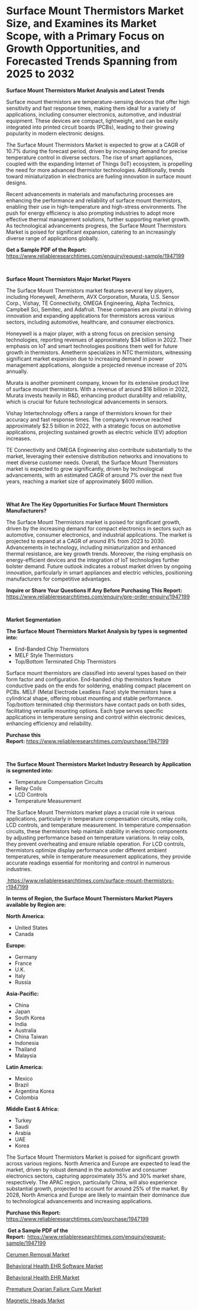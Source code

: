 <p><h1>Surface Mount Thermistors Market Size, and Examines its Market Scope, with a Primary Focus on Growth Opportunities, and Forecasted Trends Spanning from 2025 to 2032</h1></p><p><strong>Surface Mount Thermistors Market Analysis and Latest Trends</strong></p>
<p><p>Surface mount thermistors are temperature-sensing devices that offer high sensitivity and fast response times, making them ideal for a variety of applications, including consumer electronics, automotive, and industrial equipment. These devices are compact, lightweight, and can be easily integrated into printed circuit boards (PCBs), leading to their growing popularity in modern electronic designs.</p><p>The Surface Mount Thermistors Market is expected to grow at a CAGR of 10.7% during the forecast period, driven by increasing demand for precise temperature control in diverse sectors. The rise of smart appliances, coupled with the expanding Internet of Things (IoT) ecosystem, is propelling the need for more advanced thermistor technologies. Additionally, trends toward miniaturization in electronics are fueling innovation in surface mount designs.</p><p>Recent advancements in materials and manufacturing processes are enhancing the performance and reliability of surface mount thermistors, enabling their use in high-temperature and high-stress environments. The push for energy efficiency is also prompting industries to adopt more effective thermal management solutions, further supporting market growth. As technological advancements progress, the Surface Mount Thermistors Market is poised for significant expansion, catering to an increasingly diverse range of applications globally.</p></p>
<p><strong>Get a Sample PDF of the Report:&nbsp;</strong> <a href="https://www.reliableresearchtimes.com/enquiry/request-sample/1947199?utm_campaign=2641&utm_medium=2&utm_source=Github&utm_content=ia&utm_term=06042025&utm_id=surface-mount-thermistors">https://www.reliableresearchtimes.com/enquiry/request-sample/1947199</a></p>
<p>&nbsp;</p>
<p><strong>Surface Mount Thermistors Major Market Players</strong></p>
<p><p>The Surface Mount Thermistors market features several key players, including Honeywell, Ametherm, AVX Corporation, Murata, U.S. Sensor Corp., Vishay, TE Connectivity, OMEGA Engineering, Alpha Technics, Campbell Sci, Semitec, and Adafruit. These companies are pivotal in driving innovation and expanding applications for thermistors across various sectors, including automotive, healthcare, and consumer electronics.</p><p>Honeywell is a major player, with a strong focus on precision sensing technologies, reporting revenues of approximately $34 billion in 2022. Their emphasis on IoT and smart technologies positions them well for future growth in thermistors. Ametherm specializes in NTC thermistors, witnessing significant market expansion due to increasing demand in power management applications, alongside a projected revenue increase of 20% annually.</p><p>Murata is another prominent company, known for its extensive product line of surface mount thermistors. With a revenue of around $16 billion in 2022, Murata invests heavily in R&D, enhancing product durability and reliability, which is crucial for future technological advancements in sensors.</p><p>Vishay Intertechnology offers a range of thermistors known for their accuracy and fast response times. The company’s revenue reached approximately $2.5 billion in 2022, with a strategic focus on automotive applications, projecting sustained growth as electric vehicle (EV) adoption increases. </p><p>TE Connectivity and OMEGA Engineering also contribute substantially to the market, leveraging their extensive distribution networks and innovations to meet diverse customer needs. Overall, the Surface Mount Thermistors market is expected to grow significantly, driven by technological advancements, with an estimated CAGR of around 7% over the next five years, reaching a market size of approximately $600 million.</p></p>
<p>&nbsp;</p>
<p><strong>What Are The Key Opportunities For Surface Mount Thermistors Manufacturers?</strong></p>
<p><p>The Surface Mount Thermistors market is poised for significant growth, driven by the increasing demand for compact electronics in sectors such as automotive, consumer electronics, and industrial applications. The market is projected to expand at a CAGR of around 8% from 2023 to 2030. Advancements in technology, including miniaturization and enhanced thermal resistance, are key growth trends. Moreover, the rising emphasis on energy-efficient devices and the integration of IoT technologies further bolster demand. Future outlook indicates a robust market driven by ongoing innovation, particularly in smart appliances and electric vehicles, positioning manufacturers for competitive advantages.</p></p>
<p><strong>Inquire or Share Your Questions If Any Before Purchasing This Report:</strong> <a href="https://www.reliableresearchtimes.com/enquiry/pre-order-enquiry/1947199?utm_campaign=2641&utm_medium=2&utm_source=Github&utm_content=ia&utm_term=06042025&utm_id=surface-mount-thermistors">https://www.reliableresearchtimes.com/enquiry/pre-order-enquiry/1947199</a></p>
<p>&nbsp;</p>
<p><strong>Market Segmentation</strong></p>
<p><strong>The Surface Mount Thermistors Market Analysis by types is segmented into:</strong></p>
<p><ul><li>End-Banded Chip Thermistors</li><li>MELF Style Thermistors</li><li>Top/Bottom Terminated Chip Thermistors</li></ul></p>
<p><p>Surface mount thermistors are classified into several types based on their form factor and configuration. End-banded chip thermistors feature conductive pads on the ends for soldering, enabling compact placement on PCBs. MELF (Metal Electrode Leadless Face) style thermistors have a cylindrical shape, offering robust mounting and stable performance. Top/bottom terminated chip thermistors have contact pads on both sides, facilitating versatile mounting options. Each type serves specific applications in temperature sensing and control within electronic devices, enhancing efficiency and reliability.</p></p>
<p><strong>Purchase this Report:&nbsp;</strong><a href="https://www.reliableresearchtimes.com/purchase/1947199?utm_campaign=2641&utm_medium=2&utm_source=Github&utm_content=ia&utm_term=06042025&utm_id=surface-mount-thermistors">https://www.reliableresearchtimes.com/purchase/1947199</a></p>
<p>&nbsp;</p>
<p><strong>The Surface Mount Thermistors Market Industry Research by Application is segmented into:</strong></p>
<p><ul><li>Temperature Compensation Circuits</li><li>Relay Coils</li><li>LCD Controls</li><li>Temperature Measurement</li></ul></p>
<p><p>The Surface Mount Thermistors market plays a crucial role in various applications, particularly in temperature compensation circuits, relay coils, LCD controls, and temperature measurement. In temperature compensation circuits, these thermistors help maintain stability in electronic components by adjusting performance based on temperature variations. In relay coils, they prevent overheating and ensure reliable operation. For LCD controls, thermistors optimize display performance under different ambient temperatures, while in temperature measurement applications, they provide accurate readings essential for monitoring and control in numerous industries.</p></p>
<p><a href="https://www.reliableresearchtimes.com/surface-mount-thermistors-r1947199?utm_campaign=2641&utm_medium=2&utm_source=Github&utm_content=ia&utm_term=06042025&utm_id=surface-mount-thermistors">&nbsp;https://www.reliableresearchtimes.com/surface-mount-thermistors-r1947199</a></p>
<p><strong>In terms of Region, the Surface Mount Thermistors Market Players available by Region are:</strong></p>
<p>
    <p> <strong> North America: </strong>
        <ul>
            <li>United States</li>
            <li>Canada</li>
        </ul>
        </p> 
    <p> <strong> Europe: </strong>
        <ul>
            <li>Germany</li>
            <li>France</li>
            <li>U.K.</li>
            <li>Italy</li>
            <li>Russia</li>
        </ul>
        </p> 
    <p> <strong> Asia-Pacific: </strong>
        <ul>
            <li>China</li>
            <li>Japan</li>
            <li>South Korea</li>
            <li>India</li>
            <li>Australia</li>
            <li>China Taiwan</li>
            <li>Indonesia</li>
            <li>Thailand</li>
            <li>Malaysia</li>
        </ul>
        </p> 
    <p> <strong> Latin America: </strong>
        <ul>
            <li>Mexico</li>
            <li>Brazil</li>
            <li>Argentina Korea</li>
            <li>Colombia</li>
        </ul>
        </p> 
    <p> <strong> Middle East & Africa: </strong>
        <ul>
            <li>Turkey</li>
            <li>Saudi</li>
            <li>Arabia</li>
            <li>UAE</li>
            <li>Korea</li>
        </ul>
    </p>
    </p>
<p><p>The Surface Mount Thermistors Market is poised for significant growth across various regions. North America and Europe are expected to lead the market, driven by robust demand in the automotive and consumer electronics sectors, capturing approximately 35% and 30% market share, respectively. The APAC region, particularly China, will also experience substantial growth, projected to account for around 25% of the market. By 2028, North America and Europe are likely to maintain their dominance due to technological advancements and increasing applications.</p></p>
<p><strong>Purchase this Report: </strong><a href="https://www.reliableresearchtimes.com/purchase/1947199?utm_campaign=2641&utm_medium=2&utm_source=Github&utm_content=ia&utm_term=06042025&utm_id=surface-mount-thermistors">https://www.reliableresearchtimes.com/purchase/1947199</a></p>
<p>&nbsp;<strong>Get a Sample PDF of the Report:&nbsp;&nbsp;</strong><a href="https://www.reliableresearchtimes.com/enquiry/request-sample/1947199?utm_campaign=2641&utm_medium=2&utm_source=Github&utm_content=ia&utm_term=06042025&utm_id=surface-mount-thermistors">https://www.reliableresearchtimes.com/enquiry/request-sample/1947199</a></p>
<p><strong></strong></p>
<p><p><a href="https://www.linkedin.com/pulse/comprehensive-cerumen-removal-market-size-report-2025-2032-oft0f?utm_campaign=2641&utm_medium=2&utm_source=Github&utm_content=ia&utm_term=06042025&utm_id=surface-mount-thermistors">Cerumen Removal Market</a></p><p><a href="https://www.linkedin.com/pulse/behavioral-health-ehr-software-market-analysis-offering-insights-y1lyf?utm_campaign=2641&utm_medium=2&utm_source=Github&utm_content=ia&utm_term=06042025&utm_id=surface-mount-thermistors">Behavioral Health EHR Software Market</a></p><p><a href="https://www.linkedin.com/pulse/overview-behavioral-health-ehr-market-competitive-landscape-projected-7ad0f?utm_campaign=2641&utm_medium=2&utm_source=Github&utm_content=ia&utm_term=06042025&utm_id=surface-mount-thermistors">Behavioral Health EHR Market</a></p><p><a href="https://www.linkedin.com/pulse/premature-ovarian-failure-cure-market-trends-assessmentthe-hmfuf?utm_campaign=2641&utm_medium=2&utm_source=Github&utm_content=ia&utm_term=06042025&utm_id=surface-mount-thermistors">Premature Ovarian Failure Cure Market</a></p><p><a href="https://github.com/rushanday/Market-Research-Report-List-1/blob/main/magnetic-heads-market.md?utm_campaign=2641&utm_medium=2&utm_source=Github&utm_content=ia&utm_term=06042025&utm_id=surface-mount-thermistors">Magnetic Heads Market</a></p></p>